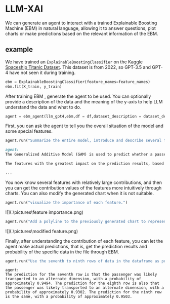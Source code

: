 # LLM-XAI

We can generate an agent to interact with a trained Explainable Boosting Machine (EBM) in natural language, allowing it to answer questions, plot charts or make predictions based on the relevant information of the EBM.

## example

We have trained an `ExplainableBoostingClassifier` on the Kaggle [Spaceship Titanic Dataset](https://www.kaggle.com/competitions/spaceship-titanic/overview). This dataset is from 2022, so GPT-3.5 and GPT-4 have not seen it during training.

```python
ebm = ExplainableBoostingClassifier(feature_names=feature_names)
ebm.fit(X_train, y_train)
```

After training EBM , generate the agent to be used. You can optionally provide a description of the data and the meaning of the y-axis to help LLM understand the data and what to do.

```python
agent = ebm_agent(llm_gpt4,ebm,df = df,dataset_description = dataset_description,y_axis_description = y_axis_description)
```

First, you can ask the agent to tell you the overall situation of the model and some special features.

```python
agent.run("Summarize the entire model, introduce and describe several features that have a greater impact on the prediction results.")
```

```markdown
agent:
The Generalized Additive Model (GAM) is used to predict whether a passenger was transported to an alternate dimension during the Spaceship Titanic's collision with the spacetime anomaly. The model uses several features from the passenger's personal records, and each feature contributes differently to the prediction. 

The features with the greatest impact on the prediction results, based on their global feature importances, are "CryoSleep", "RoomService", "Spa", and "VRDeck"

...
```

You now know several features with relatively large contributions, and then you can get the contribution values of the features more intuitively through charts. You can also modify the generated chart when it is not suitable.

```python
agent.run("visualize the importance of each feature.")
```

![](.\pictures\feature importance.png)



```python
agent.run("Add a polyline to the previously generated chart to represent the changing trend of the importance of each feature.")
```

![](.\pictures\modified feature.png)

Finally, after understanding the contribution of each feature, you can let the agent make actual predictions, that is, get the prediction results and probability of the specific data in the file through EBM.

```python
agent.run("Use the seventh to ninth rows of data in the dataframe as prediction samples and tell me the prediction results of each row.")
```

```
agent:
The prediction for the seventh row is that the passenger was likely transported to an alternate dimension, with a probability of approximately 0.9494. The prediction for the eighth row is also that the passenger was likely transported to an alternate dimension, with a probability of approximately 0.9302. The prediction for the ninth row is the same, with a probability of approximately 0.9503.
```

